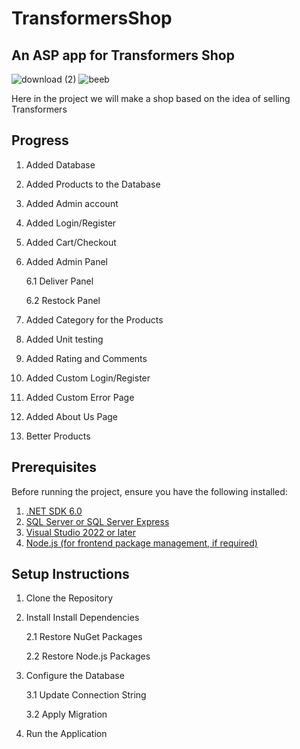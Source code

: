 # TransformersShop
## An ASP app for Transformers Shop
![download (2)](https://github.com/Hristo-Marinov/Transformers-Shop/assets/129615640/2d782c4b-2a29-4899-a898-1e522ebd8ccb) ![beeb](https://github.com/Hristo-Marinov/Transformers-Shop/assets/129615640/1465c825-632b-4be2-8a86-903a0d4bfac5)

Here in the project we will make a shop based on the idea of selling Transformers
## Progress
1. Added Database
2. Added Products to the Database
3. Added Admin account
4. Added Login/Register
5. Added Cart/Checkout
6. Added Admin Panel
   
    6.1 Deliver Panel
   
    6.2 Restock Panel
7. Added Category for the Products
8. Added Unit testing
9. Added Rating and Comments
10. Added Custom Login/Register
11. Added Custom Error Page
12. Added About Us Page
13. Better Products

## Prerequisites

Before running the project, ensure you have the following installed:

1. [.NET SDK 6.0](https://dotnet.microsoft.com/download/dotnet/6.0)
2. [SQL Server or SQL Server Express](https://www.microsoft.com/en-us/sql-server/sql-server-downloads)
3. [Visual Studio 2022 or later](https://visualstudio.microsoft.com/downloads/)
4. [Node.js (for frontend package management, if required)](https://nodejs.org/)

## Setup Instructions

1. Clone the Repository
2. Install Install Dependencies

    2.1 Restore NuGet Packages

    2.2 Restore Node.js Packages
3. Configure the Database

    3.1 Update Connection String

    3.2 Apply Migration 
4. Run the Application

